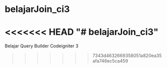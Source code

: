 # belajarJoin_ci3
<<<<<<< HEAD
"# belajarJoin_ci3" 
=======

Belajar Query Builder Codeigniter 3
>>>>>>> 7343d4632669358051a820ea35afa746ec5ca459
